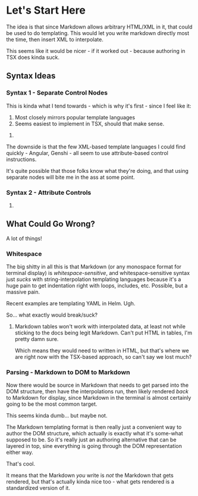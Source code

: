 Let's Start Here
==============================================================================

The idea is that since Markdown allows arbitrary HTML/XML in it, that could be
used to do templating. This would let you write markdown directly most the time,
then insert XML to interpolate.

This seems like it would be nicer - if it worked out - because authoring in TSX
does kinda suck.

Syntax Ideas
------------------------------------------------------------------------------

### Syntax 1 - Separate Control Nodes

This is kinda what I tend towards - which is why it's first - since I feel like 
it:

1.  Most closely mirrors popular template languages
2.  Seems easiest to implement in TSX, should that make sense.

<ol>
  <For list="items" as="item">
    <li><Render value="item"></li>
  </For>
</ol>

The downside is that the few XML-based template languages I could find quickly -
Angular, Genshi - all seem to use attribute-based control instructions.

It's quite possible that those folks know what they're doing, and that using 
separate nodes will bite me in the ass at some point.

### Syntax 2 - Attribute Controls

<ol>
  <li for="item of items" content="item" />
</ol>


What Could Go Wrong?
------------------------------------------------------------------------------

A lot of things!

### Whitespace

The big shitty in all this is that Markdown (or any monospace format for
terminal display) is *whitespace-sensitive*, and whitespace-sensitive syntax
just *sucks* with string-interpolation templating languages because it's a huge
pain to get indentation right with loops, includes, etc. Possible, but a massive
pain.

Recent examples are templating YAML in Helm. Ugh.

So... what exactly would break/suck?

1.  Markdown tables won't work with interpolated data, at least not while 
    sticking to the docs being legit Markdown. Can't put HTML in tables, I'm
    pretty damn sure.
    
    Which means they would need to written in HTML, but that's where we are 
    right now with the TSX-based approach, so can't say we lost much?
    

### Parsing - Markdown to DOM to Markdown

Now there would be source in Markdown that needs to get parsed into the 
DOM structure, then have the interpolations run, then likely rendered *back*
to Markdown for display, since Markdown in the terminal is almost certainly 
going to be the most common target.

This seems kinda dumb... but maybe not.

The Markdown templating format is then really just a convenient way to author
the DOM structure, which actually is exactly what it's some-what supposed to
be. So it's really just an authoring alternative that can be layered in top,
sine everything is going through the DOM representation either way.

That's cool.

It means that the Markdown *you* write is *not* the Markdown that gets rendered,
but that's actually kinda nice too - what gets rendered is a standardized 
version of it.

